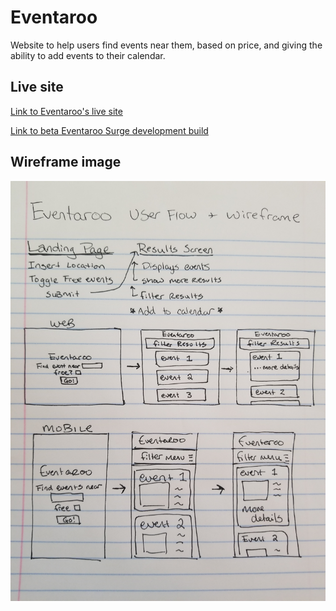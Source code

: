 # Eventaroo

Website to help users find events near them, based on price, and giving the ability to add events to their calendar.

## Live site

[Link to Eventaroo's live site](https://klick5000.github.io/eventaroo/)

[Link to beta Eventaroo Surge development build](https://eventaroo.surge.sh)

## Wireframe image

![Image of Wireframe](20181101_170508.jpg "Wireframe")
